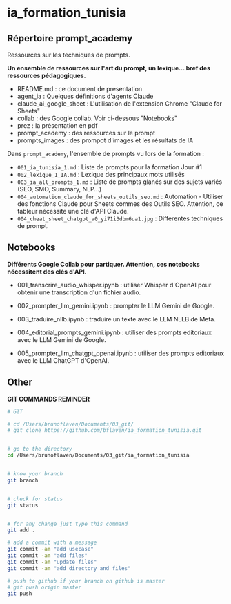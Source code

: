 # ia_formation_tunisia

## Répertoire prompt_academy
Ressources sur les techniques de prompts.

**Un ensemble de ressources sur l'art du prompt, un lexique... bref des ressources pédagogiques.**

- README.md : ce document de presentation
- agent_ia : Quelques définitions d'agents Claude
- claude_ai_google_sheet : L'utilisation de l'extension Chrome "Claude for Sheets"
- collab : des Google collab. Voir ci-dessous "Notebooks"
- prez : la présentation en pdf
- prompt_academy : des ressources sur le prompt
- prompts_images : des prompot d'images et les résultats de IA



Dans `prompt_academy`, l'ensemble de prompts vu lors de la formation :


- `001_ia_tunisia_1.md` : Liste de prompts pour la formation Jour #1
- `002_lexique_1_IA.md` : Lexique des principaux mots utilisés
- `003_ia_all_prompts_1.md` : Liste de prompts glanés sur des sujets variés (SEO, SMO, Summary, NLP...)
- `004_automation_claude_for_sheets_outils_seo.md` : Automation - Utiliser des fonctions Claude pour Sheets commes des Outils SEO. Attention, ce tableur nécessite une clé d'API Claude.
- `004_cheat_sheet_chatgpt_v0_yi71i3dbm6ua1.jpg` : Differentes techniques de prompt.



## Notebooks
**Différents Google Collab pour partiquer. Attention, ces notebooks nécessitent des clés d'API.**

- 001_transcrire_audio_whisper.ipynb : utiliser Whisper d'OpenAI pour obtenir une transcription d'un fichier audio.

- 002_prompter_llm_gemini.ipynb : prompter le LLM Gemini de Google.

- 003_traduire_nllb.ipynb : traduire un texte avec le LLM NLLB de Meta.

- 004_editorial_prompts_gemini.ipynb : utiliser des prompts editoriaux avec le LLM Gemini de Google.

- 005_prompter_llm_chatgpt_openai.ipynb : utiliser des prompts editoriaux avec le LLM ChatGPT d'OpenAI.







## Other
**GIT COMMANDS REMINDER**

```bash
# GIT

# cd /Users/brunoflaven/Documents/03_git/
# git clone https://github.com/bflaven/ia_formation_tunisia.git


# go to the directory
cd /Users/brunoflaven/Documents/03_git/ia_formation_tunisia


# know your branch
git branch


# check for status
git status


# for any change just type this command
git add .

# add a commit with a message
git commit -am "add usecase"
git commit -am "add files"
git commit -am "update files"
git commit -am "add directory and files"

# push to github if your branch on github is master
# git push origin master
git push


```